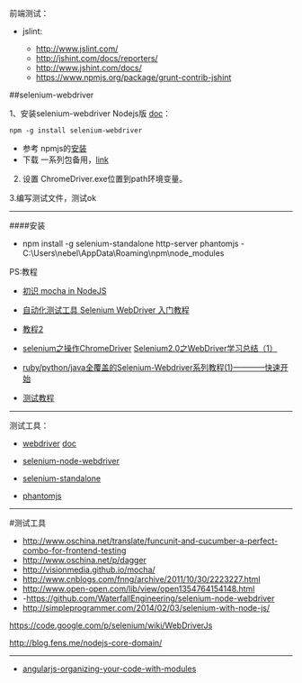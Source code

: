 前端测试：


- jslint:

	- http://www.jslint.com/
	- http://jshint.com/docs/reporters/
	- http://www.jshint.com/docs/
	- https://www.npmjs.org/package/grunt-contrib-jshint


##selenium-webdriver

1、安装selenium-webdriver Nodejs版 [doc](http://code.google.com/p/selenium/wiki/WebDriverJs)：

	npm -g install selenium-webdriver
	
- 参考 npmjs的[安装](https://www.npmjs.org/package/selenium-webdriver)
- 下载 一系列包备用，[link](http://docs.seleniumhq.org/download)


2. 设置  ChromeDriver.exe位置到path环境变量。


3.编写测试文件，测试ok

-----
####安装

- npm install -g selenium-standalone http-server phantomjs
-C:\Users\nebel\AppData\Roaming\npm\node_modules










PS:教程
- [初识 mocha in NodeJS](cnodejs.org/topic/516526766d38277306c7d277)

- [自动化测试工具 Selenium WebDriver 入门教程](http://www.open-open.com/lib/view/open1354764154148.html)
- [教程2](http://wenku.baidu.com/link?url=RUN-vcwCsV2kUZxM-CsuGVazbd15EgEhj-xnzVFGDUYBfON6y3X0TtdYpwIj1RiZcKAQCSRApCMt-9MPhC8RDK)
- [selenium之操作ChromeDriver](http://softtest.chinaitlab.com/qita/946806.html)
[Selenium2.0之WebDriver学习总结（1）](http://qa.blog.163.com/blog/static/19014700220122231779/)

- [ruby/python/java全覆盖的Selenium-Webdriver系列教程(1)————快速开始](http://www.cnblogs.com/nbkhic/archive/2013/06/06/3121323.html)


- [测试教程](http://www.cnblogs.com/fnng/)
----

测试工具：

-  [webdriver](http://webdriver.io/) [doc](https://github.com/webdriverio/webdriverio)

- [selenium-node-webdriver](https://github.com/WaterfallEngineering/selenium-node-webdriver)

- [selenium-standalone](https://github.com/vvo/selenium-standalone)

- [phantomjs](http://phantomjs.org/download.html)







--------
#测试工具

- http://www.oschina.net/translate/funcunit-and-cucumber-a-perfect-combo-for-frontend-testing
- http://www.oschina.net/p/dagger
- http://visionmedia.github.io/mocha/
- http://www.cnblogs.com/fnng/archive/2011/10/30/2223227.html
- http://www.open-open.com/lib/view/open1354764154148.html
- -https://github.com/WaterfallEngineering/selenium-node-webdriver
- http://simpleprogrammer.com/2014/02/03/selenium-with-node-js/

https://code.google.com/p/selenium/wiki/WebDriverJs

http://blog.fens.me/nodejs-core-domain/



-------------------

- [angularjs-organizing-your-code-with-modules](http://www.oschina.net/translate/angularjs-organizing-your-code-with-modules)


